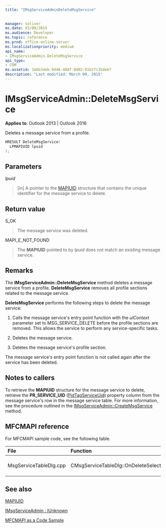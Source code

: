 ```yaml
---
title: "IMsgServiceAdminDeleteMsgService"
 
 
manager: soliver
ms.date: 03/09/2015
ms.audience: Developer
ms.topic: reference
ms.prod: office-online-server
ms.localizationpriority: medium
api_name:
- IMsgServiceAdmin.DeleteMsgService
api_type:
- COM
ms.assetid: 3a6b34eb-9d46-488f-8d02-91b27c35de67
description: "Last modified: March 09, 2015"
---
```


# IMsgServiceAdmin::DeleteMsgService

  
  
**Applies to**: Outlook 2013 | Outlook 2016 
  
Deletes a message service from a profile.
  
```cpp
HRESULT DeleteMsgService(
  LPMAPIUID lpuid
);
```

## Parameters

 _lpuid_
  
> [in] A pointer to the [MAPIUID](mapiuid.md) structure that contains the unique identifier for the message service to delete. 
    
## Return value

S_OK 
  
> The message service was deleted.
    
MAPI_E_NOT_FOUND 
  
> The **MAPIUID** pointed to by  _lpuid_ does not match an existing message service. 
    
## Remarks

The **IMsgServiceAdmin::DeleteMsgService** method deletes a message service from a profile. **DeleteMsgService** removes all profile sections related to the message service. 
  
 **DeleteMsgService** performs the following steps to delete the message service: 
  
1. Calls the message service's entry point function with the  _ulContext_ parameter set to MSG_SERVICE_DELETE before the profile sections are removed. This allows the service to perform any service-specific tasks. 
    
2. Deletes the message service.
    
3. Deletes the message service's profile section.
    
The message service's entry point function is not called again after the service has been deleted.
  
## Notes to callers

To retrieve the **MAPIUID** structure for the message service to delete, retrieve the **PR_SERVICE_UID** ([PidTagServiceUid](pidtagserviceuid-canonical-property.md)) property column from the message service's row in the message service table. For more information, see the procedure outlined in the [IMsgServiceAdmin::CreateMsgService](imsgserviceadmin-createmsgservice.md) method. 
  
## MFCMAPI reference

For MFCMAPI sample code, see the following table.
  
|**File**|**Function**|**Comment**|
|:-----|:-----|:-----|
|MsgServiceTableDlg.cpp  <br/> |CMsgServiceTableDlg::OnDeleteSelectedItem  <br/> |MFCMAPI uses the **IMsgServiceAdmin::DeleteMsgService** method to delete the selected service.  <br/> |
   
## See also



[MAPIUID](mapiuid.md)
  
[IMsgServiceAdmin : IUnknown](imsgserviceadminiunknown.md)


[MFCMAPI as a Code Sample](mfcmapi-as-a-code-sample.md)

